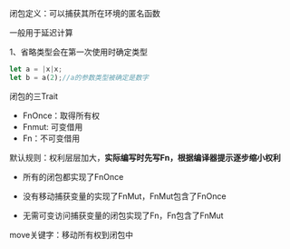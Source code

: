 闭包定义：可以捕获其所在环境的匿名函数 

一般用于延迟计算

1、省略类型会在第一次使用时确定类型

```rust
let a = |x|x;
let b = a(2);//a的参数类型被确定是数字
```

闭包的三Trait

- FnOnce：取得所有权
- Fnmut: 可变借用
- Fn：不可变借用

默认规则：权利层层加大，**实际编写时先写Fn，根据编译器提示逐步缩小权利**

- 所有的闭包都实现了FnOnce

- 没有移动捕获变量的实现了FnMut，FnMut包含了FnOnce

- 无需可变访问捕获变量的闭包实现了Fn，Fn包含了FnMut

move关键字：移动所有权到闭包中

